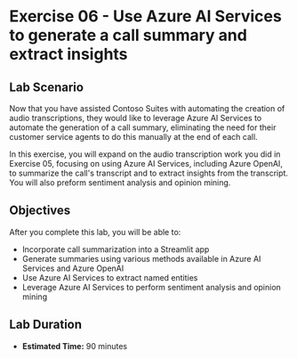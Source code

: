 # Exercise 06 - Use Azure AI Services to generate a call summary and extract insights

## Lab Scenario

Now that you have assisted Contoso Suites with automating the creation of audio transcriptions, they would like to leverage Azure AI Services to automate the generation of a call summary, eliminating the need for their customer service agents to do this manually at the end of each call.

In this exercise, you will expand on the audio transcription work you did in Exercise 05, focusing on using Azure AI Services, including Azure OpenAI, to summarize the call's transcript and to extract insights from the transcript. You will also preform sentiment analysis and opinion mining.

## Objectives

After you complete this lab, you will be able to:

* Incorporate call summarization into a Streamlit app
* Generate summaries using various methods available in Azure AI Services and Azure OpenAI
* Use Azure AI Services to extract named entities
* Leverage Azure AI Services to perform sentiment analysis and opinion mining

## Lab Duration

* **Estimated Time:** 90 minutes

